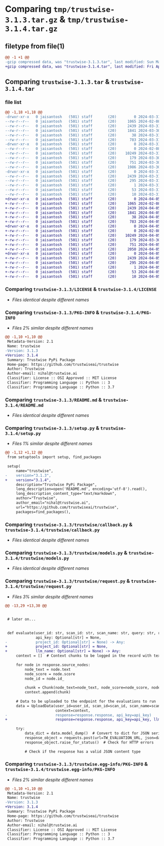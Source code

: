 # Comparing `tmp/trustwise-3.1.3.tar.gz` & `tmp/trustwise-3.1.4.tar.gz`

## filetype from file(1)

```diff
@@ -1 +1 @@
-gzip compressed data, was "trustwise-3.1.3.tar", last modified: Sun Mar 31 00:25:15 2024, max compression
+gzip compressed data, was "trustwise-3.1.4.tar", last modified: Fri Apr  5 20:19:19 2024, max compression
```

## Comparing `trustwise-3.1.3.tar` & `trustwise-3.1.4.tar`

### file list

```diff
@@ -1,18 +1,18 @@
-drwxr-xr-x   0 jaisantosh   (501) staff       (20)        0 2024-03-31 00:25:15.992692 trustwise-3.1.3/
--rw-r--r--   0 jaisantosh   (501) staff       (20)     1065 2024-02-08 14:27:51.000000 trustwise-3.1.3/LICENSE
--rw-r--r--   0 jaisantosh   (501) staff       (20)     2439 2024-03-31 00:25:15.992491 trustwise-3.1.3/PKG-INFO
--rw-r--r--   0 jaisantosh   (501) staff       (20)     1841 2024-03-30 22:13:13.000000 trustwise-3.1.3/README.md
--rw-r--r--   0 jaisantosh   (501) staff       (20)       38 2024-03-31 00:25:15.992734 trustwise-3.1.3/setup.cfg
--rw-r--r--   0 jaisantosh   (501) staff       (20)      783 2024-03-31 00:24:32.000000 trustwise-3.1.3/setup.py
-drwxr-xr-x   0 jaisantosh   (501) staff       (20)        0 2024-03-31 00:25:15.991496 trustwise-3.1.3/trustwise/
--rw-r--r--   0 jaisantosh   (501) staff       (20)        0 2024-02-08 14:27:51.000000 trustwise-3.1.3/trustwise/__init__.py
--rw-r--r--   0 jaisantosh   (501) staff       (20)    10249 2024-03-31 00:24:23.000000 trustwise-3.1.3/trustwise/callback.py
--rw-r--r--   0 jaisantosh   (501) staff       (20)      179 2024-03-30 22:13:13.000000 trustwise-3.1.3/trustwise/config.py
--rw-r--r--   0 jaisantosh   (501) staff       (20)      751 2024-03-30 22:30:08.000000 trustwise-3.1.3/trustwise/models.py
--rw-r--r--   0 jaisantosh   (501) staff       (20)     1986 2024-03-30 22:24:45.000000 trustwise-3.1.3/trustwise/request.py
-drwxr-xr-x   0 jaisantosh   (501) staff       (20)        0 2024-03-31 00:25:15.992279 trustwise-3.1.3/trustwise.egg-info/
--rw-r--r--   0 jaisantosh   (501) staff       (20)     2439 2024-03-31 00:25:15.000000 trustwise-3.1.3/trustwise.egg-info/PKG-INFO
--rw-r--r--   0 jaisantosh   (501) staff       (20)      295 2024-03-31 00:25:15.000000 trustwise-3.1.3/trustwise.egg-info/SOURCES.txt
--rw-r--r--   0 jaisantosh   (501) staff       (20)        1 2024-03-31 00:25:15.000000 trustwise-3.1.3/trustwise.egg-info/dependency_links.txt
--rw-r--r--   0 jaisantosh   (501) staff       (20)       53 2024-03-31 00:25:15.000000 trustwise-3.1.3/trustwise.egg-info/requires.txt
--rw-r--r--   0 jaisantosh   (501) staff       (20)       10 2024-03-31 00:25:15.000000 trustwise-3.1.3/trustwise.egg-info/top_level.txt
+drwxr-xr-x   0 jaisantosh   (501) staff       (20)        0 2024-04-05 20:19:19.277791 trustwise-3.1.4/
+-rw-r--r--   0 jaisantosh   (501) staff       (20)     1065 2024-02-08 14:27:51.000000 trustwise-3.1.4/LICENSE
+-rw-r--r--   0 jaisantosh   (501) staff       (20)     2439 2024-04-05 20:19:19.277587 trustwise-3.1.4/PKG-INFO
+-rw-r--r--   0 jaisantosh   (501) staff       (20)     1841 2024-04-05 20:15:38.000000 trustwise-3.1.4/README.md
+-rw-r--r--   0 jaisantosh   (501) staff       (20)       38 2024-04-05 20:19:19.277833 trustwise-3.1.4/setup.cfg
+-rw-r--r--   0 jaisantosh   (501) staff       (20)      783 2024-04-05 20:19:17.000000 trustwise-3.1.4/setup.py
+drwxr-xr-x   0 jaisantosh   (501) staff       (20)        0 2024-04-05 20:19:19.276518 trustwise-3.1.4/trustwise/
+-rw-r--r--   0 jaisantosh   (501) staff       (20)        0 2024-02-08 14:27:51.000000 trustwise-3.1.4/trustwise/__init__.py
+-rw-r--r--   0 jaisantosh   (501) staff       (20)    10249 2024-04-05 20:15:38.000000 trustwise-3.1.4/trustwise/callback.py
+-rw-r--r--   0 jaisantosh   (501) staff       (20)      179 2024-03-30 22:13:13.000000 trustwise-3.1.4/trustwise/config.py
+-rw-r--r--   0 jaisantosh   (501) staff       (20)      751 2024-04-05 20:15:38.000000 trustwise-3.1.4/trustwise/models.py
+-rw-r--r--   0 jaisantosh   (501) staff       (20)     2050 2024-04-05 20:15:38.000000 trustwise-3.1.4/trustwise/request.py
+drwxr-xr-x   0 jaisantosh   (501) staff       (20)        0 2024-04-05 20:19:19.277368 trustwise-3.1.4/trustwise.egg-info/
+-rw-r--r--   0 jaisantosh   (501) staff       (20)     2439 2024-04-05 20:19:19.000000 trustwise-3.1.4/trustwise.egg-info/PKG-INFO
+-rw-r--r--   0 jaisantosh   (501) staff       (20)      295 2024-04-05 20:19:19.000000 trustwise-3.1.4/trustwise.egg-info/SOURCES.txt
+-rw-r--r--   0 jaisantosh   (501) staff       (20)        1 2024-04-05 20:19:19.000000 trustwise-3.1.4/trustwise.egg-info/dependency_links.txt
+-rw-r--r--   0 jaisantosh   (501) staff       (20)       53 2024-04-05 20:19:19.000000 trustwise-3.1.4/trustwise.egg-info/requires.txt
+-rw-r--r--   0 jaisantosh   (501) staff       (20)       10 2024-04-05 20:19:19.000000 trustwise-3.1.4/trustwise.egg-info/top_level.txt
```

### Comparing `trustwise-3.1.3/LICENSE` & `trustwise-3.1.4/LICENSE`

 * *Files identical despite different names*

### Comparing `trustwise-3.1.3/PKG-INFO` & `trustwise-3.1.4/PKG-INFO`

 * *Files 2% similar despite different names*

```diff
@@ -1,10 +1,10 @@
 Metadata-Version: 2.1
 Name: trustwise
-Version: 3.1.3
+Version: 3.1.4
 Summary: Trustwise PyPi Package
 Home-page: https://github.com/trustwiseai/trustwise
 Author: Trustwise
 Author-email: nihal@trustwise.ai
 Classifier: License :: OSI Approved :: MIT License
 Classifier: Programming Language :: Python :: 3
 Classifier: Programming Language :: Python :: 3.7
```

### Comparing `trustwise-3.1.3/README.md` & `trustwise-3.1.4/README.md`

 * *Files identical despite different names*

### Comparing `trustwise-3.1.3/setup.py` & `trustwise-3.1.4/setup.py`

 * *Files 1% similar despite different names*

```diff
@@ -1,12 +1,12 @@
 from setuptools import setup, find_packages
 
 setup(
     name="trustwise",
-    version="3.1.3",
+    version="3.1.4",
     description="Trustwise PyPi Package",
     long_description=open('README.md', encoding='utf-8').read(),
     long_description_content_type="text/markdown",
     author="Trustwise",
     author_email="nihal@trustwise.ai",
     url="https://github.com/trustwiseai/trustwise",
     packages=find_packages(),
```

### Comparing `trustwise-3.1.3/trustwise/callback.py` & `trustwise-3.1.4/trustwise/callback.py`

 * *Files identical despite different names*

### Comparing `trustwise-3.1.3/trustwise/models.py` & `trustwise-3.1.4/trustwise/models.py`

 * *Files identical despite different names*

### Comparing `trustwise-3.1.3/trustwise/request.py` & `trustwise-3.1.4/trustwise/request.py`

 * *Files 3% similar despite different names*

```diff
@@ -13,29 +13,30 @@
 
 
 # later on...
 
 
 def evaluate(user_id: str, scan_id: str, scan_name: str, query: str, response: PydanticResponse,
              api_key: Optional[str] = None,
-             project_id: Optional[str] = None) -> Any:
+             project_id: Optional[str] = None,
+             llm_name: Optional[str] = None) -> Any:
     context = []  # Context chunks to be logged in the record with text, score and node id.
 
     for node in response.source_nodes:
         node_text = node.text
         node_score = node.score
         node_id = node.id_
 
         chunk = Chunk(node_text=node_text, node_score=node_score, node_id=node_id)
         context.append(chunk)
 
     # Data to be uploaded to the endpoint for the evaluations to run
     data = UploadData(user_id=user_id, scan_id=scan_id, scan_name=scan_name, project_id=project_id, query=query,
                       context=context,
-                      response=response.response, api_key=api_key)
+                      response=response.response, api_key=api_key, llm_name=llm_name)
 
     try:
         data_dict = data.model_dump()  # Convert to dict for JSON serialization
         response_object = requests.post(url=TW_EVALUATION_URL, json=data_dict, timeout=600)
         response_object.raise_for_status()  # Check for HTTP errors
 
         # Check if the response has a valid JSON content type
```

### Comparing `trustwise-3.1.3/trustwise.egg-info/PKG-INFO` & `trustwise-3.1.4/trustwise.egg-info/PKG-INFO`

 * *Files 2% similar despite different names*

```diff
@@ -1,10 +1,10 @@
 Metadata-Version: 2.1
 Name: trustwise
-Version: 3.1.3
+Version: 3.1.4
 Summary: Trustwise PyPi Package
 Home-page: https://github.com/trustwiseai/trustwise
 Author: Trustwise
 Author-email: nihal@trustwise.ai
 Classifier: License :: OSI Approved :: MIT License
 Classifier: Programming Language :: Python :: 3
 Classifier: Programming Language :: Python :: 3.7
```

